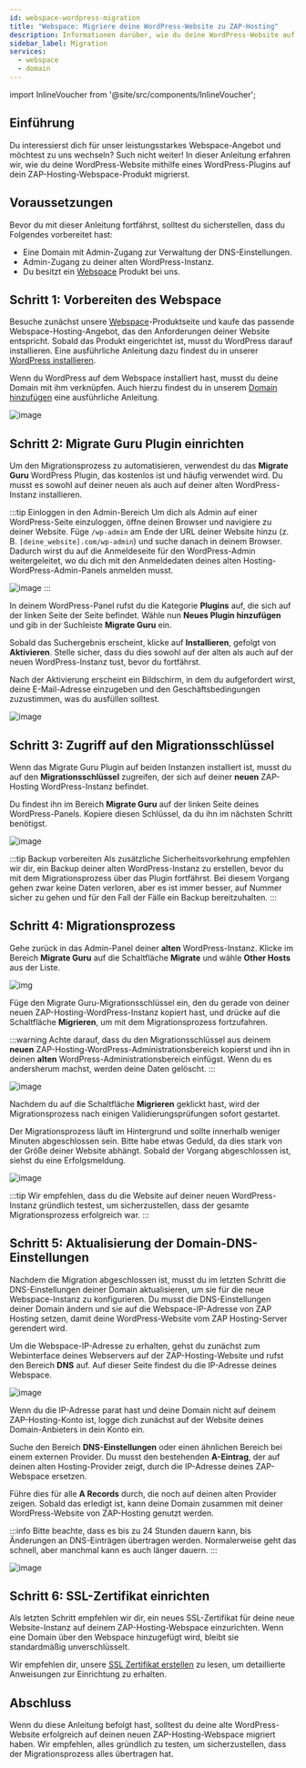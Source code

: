 ```yaml
---
id: webspace-wordpress-migration
title: "Webspace: Migriere deine WordPress-Website zu ZAP-Hosting"
description: Informationen darüber, wie du deine WordPress-Website auf deinen Webspace von ZAP-Hosting migrierst - ZAP-Hosting.com Dokumentation
sidebar_label: Migration
services:
  - webspace
  - domain
---
```


import InlineVoucher from '@site/src/components/InlineVoucher';



## Einführung

Du interessierst dich für unser leistungsstarkes Webspace-Angebot und möchtest zu uns wechseln? Such nicht weiter! In dieser Anleitung erfahren wir, wie du deine WordPress-Website mithilfe eines WordPress-Plugins auf dein ZAP-Hosting-Webspace-Produkt migrierst.

<InlineVoucher />

## Voraussetzungen

Bevor du mit dieser Anleitung fortfährst, solltest du sicherstellen, dass du Folgendes vorbereitet hast:
- Eine Domain mit Admin-Zugang zur Verwaltung der DNS-Einstellungen.
- Admin-Zugang zu deiner alten WordPress-Instanz.
- Du besitzt ein [Webspace](https://zap-hosting.com/de/shop/product/webspace/) Produkt bei uns.

## Schritt 1: Vorbereiten des Webspace

Besuche zunächst unsere [Webspace](https://zap-hosting.com/de/shop/product/webspace/)-Produktseite und kaufe das passende Webspace-Hosting-Angebot, das den Anforderungen deiner Website entspricht. Sobald das Produkt eingerichtet ist, musst du WordPress darauf installieren. Eine ausführliche Anleitung dazu findest du in unserer [WordPress installieren](webspace-wordpress.md).

Wenn du WordPress auf dem Webspace installiert hast, musst du deine Domain mit ihm verknüpfen. Auch hierzu findest du in unserem [Domain hinzufügen](webspace-adddomain.md) eine ausführliche Anleitung.

![image](https://screensaver01.zap-hosting.com/index.php/s/sHKHMm4Gs4K8aLD/preview)

## Schritt 2: Migrate Guru Plugin einrichten

Um den Migrationsprozess zu automatisieren, verwendest du das **Migrate Guru** WordPress Plugin, das kostenlos ist und häufig verwendet wird. Du musst es sowohl auf deiner neuen als auch auf deiner alten WordPress-Instanz installieren.

:::tip Einloggen in den Admin-Bereich
Um dich als Admin auf einer WordPress-Seite einzuloggen, öffne deinen Browser und navigiere zu deiner Website. Füge `/wp-admin` am Ende der URL deiner Website hinzu (z. B. `[deine_website].com/wp-admin`) und suche danach in deinem Browser. Dadurch wirst du auf die Anmeldeseite für den WordPress-Admin weitergeleitet, wo du dich mit den Anmeldedaten deines alten Hosting-WordPress-Admin-Panels anmelden musst.

![image](https://screensaver01.zap-hosting.com/index.php/s/zwzRyGJwEJMNPGQ/preview)
:::

In deinem WordPress-Panel rufst du die Kategorie **Plugins** auf, die sich auf der linken Seite der Seite befindet. Wähle nun **Neues Plugin hinzufügen** und gib in der Suchleiste **Migrate Guru** ein.

Sobald das Suchergebnis erscheint, klicke auf **Installieren**, gefolgt von **Aktivieren**. Stelle sicher, dass du dies sowohl auf der alten als auch auf der neuen WordPress-Instanz tust, bevor du fortfährst.

Nach der Aktivierung erscheint ein Bildschirm, in dem du aufgefordert wirst, deine E-Mail-Adresse einzugeben und den Geschäftsbedingungen zuzustimmen, was du ausfüllen solltest.

![image](https://screensaver01.zap-hosting.com/index.php/s/c3krf8nQPZ5tx7y/preview)

## Schritt 3: Zugriff auf den Migrationsschlüssel

Wenn das Migrate Guru Plugin auf beiden Instanzen installiert ist, musst du auf den **Migrationsschlüssel** zugreifen, der sich auf deiner **neuen** ZAP-Hosting WordPress-Instanz befindet. 

Du findest ihn im Bereich **Migrate Guru** auf der linken Seite deines WordPress-Panels. Kopiere diesen Schlüssel, da du ihn im nächsten Schritt benötigst.

![image](https://screensaver01.zap-hosting.com/index.php/s/PNW289KnE9bzKsJ/preview)

:::tip Backup vorbereiten
Als zusätzliche Sicherheitsvorkehrung empfehlen wir dir, ein Backup deiner alten WordPress-Instanz zu erstellen, bevor du mit dem Migrationsprozess über das Plugin fortfährst. Bei diesem Vorgang gehen zwar keine Daten verloren, aber es ist immer besser, auf Nummer sicher zu gehen und für den Fall der Fälle ein Backup bereitzuhalten.
:::

## Schritt 4: Migrationsprozess

Gehe zurück in das Admin-Panel deiner **alten** WordPress-Instanz. Klicke im Bereich **Migrate Guru** auf die Schaltfläche **Migrate** und wähle **Other Hosts** aus der Liste.

![img](https://screensaver01.zap-hosting.com/index.php/s/K4FEnGpq6Kj7NSf/preview)

Füge den Migrate Guru-Migrationsschlüssel ein, den du gerade von deiner neuen ZAP-Hosting-WordPress-Instanz kopiert hast, und drücke auf die Schaltfläche **Migrieren**, um mit dem Migrationsprozess fortzufahren.

:::warning
Achte darauf, dass du den Migrationsschlüssel aus deinem **neuen** ZAP-Hosting-WordPress-Administrationsbereich kopierst und ihn in deinen **alten** WordPress-Administrationsbereich einfügst. Wenn du es andersherum machst, werden deine Daten gelöscht.
:::

![image](https://screensaver01.zap-hosting.com/index.php/s/73rq3F95935sckW/preview)

Nachdem du auf die Schaltfläche **Migrieren** geklickt hast, wird der Migrationsprozess nach einigen Validierungsprüfungen sofort gestartet. 

Der Migrationsprozess läuft im Hintergrund und sollte innerhalb weniger Minuten abgeschlossen sein. Bitte habe etwas Geduld, da dies stark von der Größe deiner Website abhängt. Sobald der Vorgang abgeschlossen ist, siehst du eine Erfolgsmeldung.

![image](https://screensaver01.zap-hosting.com/index.php/s/RAFemNcFiemoMJc/preview)

:::tip
Wir empfehlen, dass du die Website auf deiner neuen WordPress-Instanz gründlich testest, um sicherzustellen, dass der gesamte Migrationsprozess erfolgreich war.
:::

## Schritt 5: Aktualisierung der Domain-DNS-Einstellungen

Nachdem die Migration abgeschlossen ist, musst du im letzten Schritt die DNS-Einstellungen deiner Domain aktualisieren, um sie für die neue Webspace-Instanz zu konfigurieren. Du musst die DNS-Einstellungen deiner Domain ändern und sie auf die Webspace-IP-Adresse von ZAP Hosting setzen, damit deine WordPress-Website vom ZAP Hosting-Server gerendert wird.

Um die Webspace-IP-Adresse zu erhalten, gehst du zunächst zum Webinterface deines Webservers auf der ZAP-Hosting-Website und rufst den Bereich **DNS** auf. Auf dieser Seite findest du die IP-Adresse deines Webspace.

![image](https://screensaver01.zap-hosting.com/index.php/s/pFcfzYm4XrwZwyJ/preview)

Wenn du die IP-Adresse parat hast und deine Domain nicht auf deinem ZAP-Hosting-Konto ist, logge dich zunächst auf der Website deines Domain-Anbieters in dein Konto ein.

Suche den Bereich **DNS-Einstellungen** oder einen ähnlichen Bereich bei einem externen Provider. Du musst den bestehenden **A-Eintrag**, der auf deinen alten Hosting-Provider zeigt, durch die IP-Adresse deines ZAP-Webspace ersetzen. 

Führe dies für alle **A Records** durch, die noch auf deinen alten Provider zeigen. Sobald das erledigt ist, kann deine Domain zusammen mit deiner WordPress-Website von ZAP-Hosting genutzt werden.

:::info
Bitte beachte, dass es bis zu 24 Stunden dauern kann, bis Änderungen an DNS-Einträgen übertragen werden. Normalerweise geht das schnell, aber manchmal kann es auch länger dauern.
:::

![image](https://screensaver01.zap-hosting.com/index.php/s/P93CG3MLJc2DL3i/preview)

## Schritt 6: SSL-Zertifikat einrichten

Als letzten Schritt empfehlen wir dir, ein neues SSL-Zertifikat für deine neue Website-Instanz auf deinem ZAP-Hosting-Webspace einzurichten. Wenn eine Domain über den Webspace hinzugefügt wird, bleibt sie standardmäßig unverschlüsselt.

Wir empfehlen dir, unsere [SSL Zertifikat erstellen](webspace-plesk-ssl.md) zu lesen, um detaillierte Anweisungen zur Einrichtung zu erhalten.

## Abschluss

Wenn du diese Anleitung befolgt hast, solltest du deine alte WordPress-Website erfolgreich auf deinen neuen ZAP-Hosting-Webspace migriert haben. Wir empfehlen, alles gründlich zu testen, um sicherzustellen, dass der Migrationsprozess alles übertragen hat.

